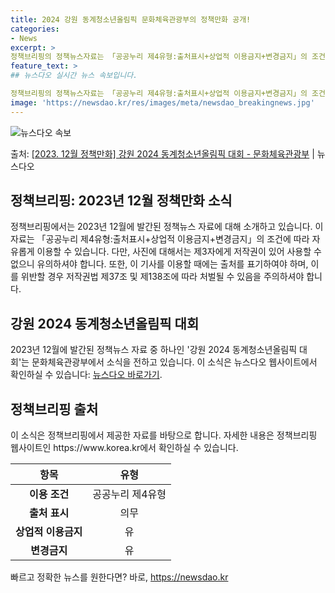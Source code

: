 ```yaml
---
title: 2024 강원 동계청소년올림픽 문화체육관광부의 정책만화 공개!
categories:
- News
excerpt: >
정책브리핑의 정책뉴스자료는 「공공누리 제4유형:출처표시+상업적 이용금지+변경금지」의 조건에 따라 자유롭게 이…
feature_text: >
## 뉴스다오 실시간 뉴스 속보입니다.

정책브리핑의 정책뉴스자료는 「공공누리 제4유형:출처표시+상업적 이용금지+변경금지」의 조건에 따라 자유롭게 이…
image: 'https://newsdao.kr/res/images/meta/newsdao_breakingnews.jpg'
---
```


![뉴스다오 속보](https://newsdao.kr/res/images/meta/newsdao_breakingnews.jpg)

<p>출처: <a href="https://newsdao.kr/2712" rel="dofollow">[2023. 12월 정책만화] 강원 2024 동계청소년올림픽 대회 - 문화체육관광부</a> | 뉴스다오</p>

<h2 data-ke-size="size26">정책브리핑: 2023년 12월 정책만화 소식</h2>
정책브리핑에서는 2023년 12월에 발간된 정책뉴스 자료에 대해 소개하고 있습니다. 이 자료는 「공공누리 제4유형:출처표시+상업적 이용금지+변경금지」의 조건에 따라 자유롭게 이용할 수 있습니다. 다만, 사진에 대해서는 제3자에게 저작권이 있어 사용할 수 없으니 유의하셔야 합니다. 또한, 이 기사를 이용할 때에는 출처를 표기하여야 하며, 이를 위반할 경우 저작권법 제37조 및 제138조에 따라 처벌될 수 있음을 주의하셔야 합니다.

<p data-ke-size="size16"></p>

<h2 data-ke-size="size24">강원 2024 동계청소년올림픽 대회</h2>
2023년 12월에 발간된 정책뉴스 자료 중 하나인 '강원 2024 동계청소년올림픽 대회'는 문화체육관광부에서 소식을 전하고 있습니다. 이 소식은 뉴스다오 웹사이트에서 확인하실 수 있습니다: <a href="https://newsdao.kr/2712">뉴스다오 바로가기</a>.

<p data-ke-size="size16"></p>

<h2 data-ke-size="size24">정책브리핑 출처</h2>
이 소식은 정책브리핑에서 제공한 자료를 바탕으로 합니다. 자세한 내용은 정책브리핑 웹사이트인 https://www.korea.kr에서 확인하실 수 있습니다.

<p data-ke-size="size16"></p>

<table>
	<thead>
		<tr>
			<th>항목</th>
			<th>유형</th>
		</tr>
	</thead>
	<tbody>
		<tr>
			<td style="text-align: center; height: 17px;"><b>이용 조건</b></td>
			<td style="text-align: center; height: 17px;">공공누리 제4유형</td>
		</tr>
		<tr>
			<td style="text-align: center; height: 17px;"><b>출처 표시</b></td>
			<td style="text-align: center; height: 17px;">의무</td>
		</tr>
		<tr>
			<td style="text-align: center; height: 17px;"><b>상업적 이용금지</b></td>
			<td style="text-align: center; height: 17px;">유</td>
		</tr>
		<tr>
			<td style="text-align: center; height: 17px;"><b>변경금지</b></td>
			<td style="text-align: center; height: 17px;">유</td>
		</tr>
	</tbody>
</table> 

빠르고 정확한 뉴스를 원한다면? 바로, <a href="https://newsdao.kr" rel="dofollow">https://newsdao.kr</a>


    
